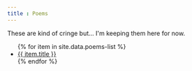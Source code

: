 ```yaml
---
title : Poems
---
```


These are kind of cringe but... I'm keeping them here for now.

<ul>
   {% for item in site.data.poems-list %}
      <li><a href="{{ item._link }}">{{ item.title }}</a></li>
   {% endfor %}
</ul>

